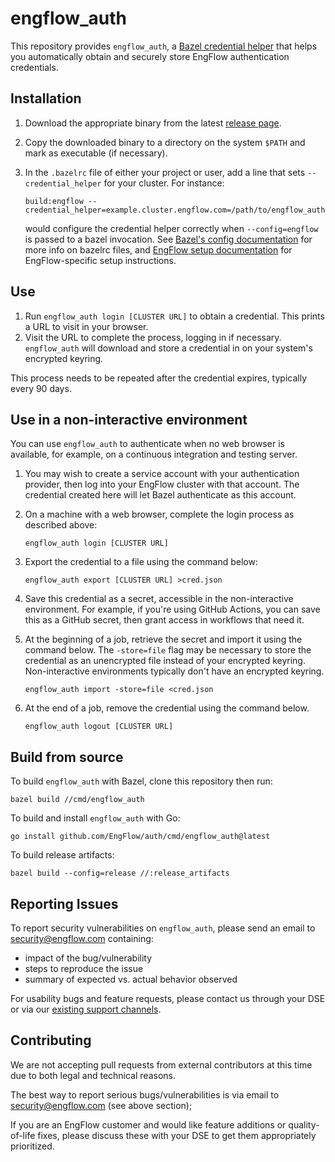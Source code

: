 # engflow_auth

This repository provides `engflow_auth`, a [Bazel credential helper](https://blog.engflow.com/2023/10/20/secure-builds-with-credential-helpers/) that helps you automatically obtain and securely store EngFlow authentication credentials.

## Installation

1. Download the appropriate binary from the latest [release
   page](https://github.com/EngFlow/auth/releases/latest).
1. Copy the downloaded binary to a directory on the system `$PATH` and mark as
   executable (if necessary).
1. In the `.bazelrc` file of either your project or user, add a line that sets `--credential_helper` for your cluster. For
   instance:

   ```
   build:engflow --credential_helper=example.cluster.engflow.com=/path/to/engflow_auth
   ```

   would configure the credential helper correctly when `--config=engflow` is
   passed to a bazel invocation. See [Bazel's config
   documentation](https://bazel.build/run/bazelrc) for more info on bazelrc
   files, and [EngFlow setup
   documentation](https://docs.engflow.com/re/client/bazel-first-time.html#4-set-up-bazelrc)
   for EngFlow-specific setup instructions.

## Use

1. Run `engflow_auth login [CLUSTER URL]` to obtain a credential. This prints a URL to visit in your browser.
1. Visit the URL to complete the process, logging in if necessary. `engflow_auth` will download and store a credential in on your system's encrypted keyring.

This process needs to be repeated after the credential expires, typically every 90 days.

## Use in a non-interactive environment

You can use `engflow_auth` to authenticate when no web browser is available, for example, on a continuous integration and testing server.

1. You may wish to create a service account with your authentication provider, then log into your EngFlow cluster with that account. The credential created here will let Bazel authenticate as this account.
1. On a machine with a web browser, complete the login process as described above:

    ```
    engflow_auth login [CLUSTER URL]
    ```

1. Export the credential to a file using the command below:

    ```
    engflow_auth export [CLUSTER URL] >cred.json
    ```

1. Save this credential as a secret, accessible in the non-interactive environment. For example, if you're using GitHub Actions, you can save this as a GitHub secret, then grant access in workflows that need it.
1. At the beginning of a job, retrieve the secret and import it using the command below. The `-store=file` flag may be necessary to store the credential as an unencrypted file instead of your encrypted keyring. Non-interactive environments typically don't have an encrypted keyring.

    ```
    engflow_auth import -store=file <cred.json
    ```

1. At the end of a job, remove the credential using the command below.

    ```
    engflow_auth logout [CLUSTER URL]
    ```

## Build from source

To build `engflow_auth` with Bazel, clone this repository then run:

```
bazel build //cmd/engflow_auth
```

To build and install `engflow_auth` with Go:

```
go install github.com/EngFlow/auth/cmd/engflow_auth@latest
```

To build release artifacts:

```
bazel build --config=release //:release_artifacts
```

## Reporting Issues

To report security vulnerabilities on `engflow_auth`, please send an email to
security@engflow.com containing:

* impact of the bug/vulnerability
* steps to reproduce the issue
* summary of expected vs. actual behavior observed

For usability bugs and feature requests, please contact us through your DSE or
via our [existing support
channels](https://docs.engflow.com/support/get-day-to-day-support.howto.html).

## Contributing

We are not accepting pull requests from external contributors at this time due
to both legal and technical reasons.

The best way to report serious bugs/vulnerabilities is via email to
security@engflow.com (see above section);

If you are an EngFlow customer and would like feature additions or
quality-of-life fixes, please discuss these with your DSE to get them
appropriately prioritized.
